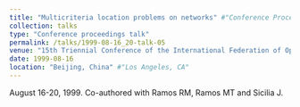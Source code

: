 ```yaml
---
title: "Multicriteria location problems on networks" #"Conference Proceeding talk 3 on Relevant Topic in Your Field"
collection: talks
type: "Conference proceedings talk"
permalink: /talks/1999-08-16_20-talk-05
venue: "15th Triennial Conference of the International Federation of Operational Research Societies (IFORS '99) [invited session]" #"Testing Institute of America 2014 Annual Conference"
date: 1999-08-16
location: "Beijing, China" #"Los Angeles, CA"
---
```

August 16-20, 1999. Co-authored with Ramos RM, Ramos MT and Sicilia J.
